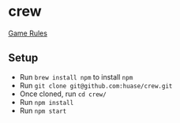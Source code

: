# crew

<a href='https://www.ultraboardgames.com/the-crew/game-rules.php?fbclid=IwAR1yvUP_Ih2lN4K72kViTF0Gd61hDq4sDZCPO5yEUWFPwmZXN8zOehwl2T4'>Game Rules</a>

## Setup

- Run `brew install npm` to install `npm`
- Run `git clone git@github.com:huase/crew.git`
- Once cloned, run `cd crew/`
- Run `npm install`
- Run `npm start`
